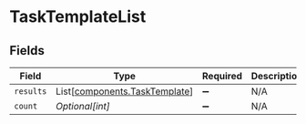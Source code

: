 # TaskTemplateList


## Fields

| Field                                                                    | Type                                                                     | Required                                                                 | Description                                                              |
| ------------------------------------------------------------------------ | ------------------------------------------------------------------------ | ------------------------------------------------------------------------ | ------------------------------------------------------------------------ |
| `results`                                                                | List[[components.TaskTemplate](../../models/components/tasktemplate.md)] | :heavy_minus_sign:                                                       | N/A                                                                      |
| `count`                                                                  | *Optional[int]*                                                          | :heavy_minus_sign:                                                       | N/A                                                                      |